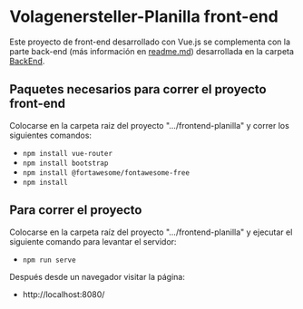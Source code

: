 # Volagenersteller-Planilla front-end 
Este proyecto de front-end desarrollado con Vue.js se complementa con la parte back-end (más información en [readme.md](/BackEnd/readme.md)) desarrollada en la carpeta [BackEnd](/BackEnd).

## Paquetes necesarios para correr el proyecto front-end

Colocarse en la carpeta raiz del proyecto ".../frontend-planilla" y correr los siguientes comandos:
  * `npm install vue-router`
  * `npm install bootstrap`
  * `npm install @fortawesome/fontawesome-free`
  * `npm install`

## Para correr el proyecto

Colocarse en la carpeta raíz del proyecto ".../frontend-planilla" y ejecutar el siguiente comando para levantar el servidor:
  * `npm run serve`

Después desde un navegador visitar la página:
  * http://localhost:8080/